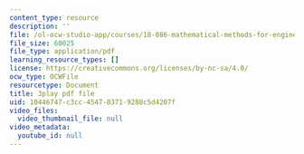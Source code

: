 ```yaml
---
content_type: resource
description: ''
file: /ol-ocw-studio-app/courses/18-086-mathematical-methods-for-engineers-ii-spring-2006/10446747c3cc454703719288c5d4207f_0aa6fUHTTeU.pdf
file_size: 60025
file_type: application/pdf
learning_resource_types: []
license: https://creativecommons.org/licenses/by-nc-sa/4.0/
ocw_type: OCWFile
resourcetype: Document
title: 3play pdf file
uid: 10446747-c3cc-4547-0371-9288c5d4207f
video_files:
  video_thumbnail_file: null
video_metadata:
  youtube_id: null
---
```

